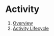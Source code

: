 # Activity
1. [Overview](./Overview/index.md)
2. [Activity Lifecycle](./Activity%20Lifecycle/index.md)
